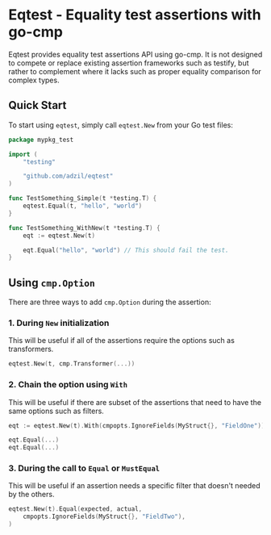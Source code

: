 # Eqtest - Equality test assertions with go-cmp

Eqtest provides equality test assertions API using go-cmp. It is not designed to compete or replace existing assertion frameworks such as testify, but rather to complement where it lacks such as proper equality comparison for complex types.

## Quick Start

To start using `eqtest`, simply call `eqtest.New` from your Go test files:

```go
package mypkg_test

import (
    "testing"

    "github.com/adzil/eqtest"
)

func TestSomething_Simple(t *testing.T) {
    eqtest.Equal(t, "hello", "world")
}

func TestSomething_WithNew(t *testing.T) {
    eqt := eqtest.New(t)

    eqt.Equal("hello", "world") // This should fail the test.
}
```

## Using `cmp.Option`

There are three ways to add `cmp.Option` during the assertion:

### 1. During `New` initialization

This will be useful if all of the assertions require the options such as transformers.

```go
eqtest.New(t, cmp.Transformer(...))
```

### 2. Chain the option using `With`

This will be useful if there are subset of the assertions that need to have the same options such as filters.

```go
eqt := eqtest.New(t).With(cmpopts.IgnoreFields(MyStruct{}, "FieldOne"))

eqt.Equal(...)
eqt.Equal(...)
```

### 3. During the call to `Equal` or `MustEqual`

This will be useful if an assertion needs a specific filter that doesn't needed by the others.

```go
eqtest.New(t).Equal(expected, actual,
    cmpopts.IgnoreFields(MyStruct{}, "FieldTwo"),
)
```
